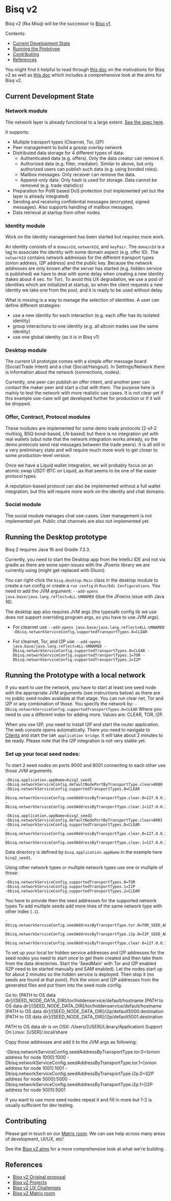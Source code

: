# Bisq v2

Bisq v2 (fka Misq) will be the successor to [Bisq v1](https://github.com/bisq-network/bisq).

Contents:
- [Current Development State](#current-development-state)
- [Running the Prototype](#running-the-prototype)
- [Contributing](#contributing)
- [References](#references)

You might find it helpful to read through [this doc](./docs/motivations.md) on the motivations for Bisq v2 as well as [this doc](./docs/aims.md) which includes a comprehensive look at the aims for Bisq v2.

## Current Development State

### Network module

The network layer is already functional to a large extent. [See the spec here](https://github.com/bisq-network/bisq2/blob/main/network/src/main/java/bisq/network/specification.md).

It supports:
- Multiple transport types (Clearnet, Tor, I2P)
- Peer management to build a gossip overlay network
- Distributed data storage for 4 different types of data:
  - Authenticated data (e.g. offers). Only the data creator can remove it.
  - Authorized data (e.g. filter, mediator). Similar to above, but only authorized users can publish such data (e.g. using bonded roles).
  - Mailbox messages: Only receiver can remove the data.
  - Append-only data: Only hash is used for storage. Data cannot be removed (e.g. trade statistics)
- Preparation for PoW based DoS protection (not implemented yet but the layer is already integrated)
- Sending and receiving confidential messages (encrypted, signed messages). Also supports handling of mailbox messages.
- Data retrieval at startup from other nodes

### Identity module

Work on the identity management has been started but requires more work.

An identity consists of a `domainId`, `networkId`, and `keyPair`. The `domainId` is a tag to associate the identity with some domain aspect (e.g. offer ID). The `networkId` contains network addresses for the different transport types (onion address, I2P address) and the public key. 
Because the network addresses are only known after the server has started (e.g. hidden service is published) we have to deal with some delay when creating a new identity (takes about 4 sec. for Tor). To avoid this UX degradation, we use a pool of identities which are initialized at startup, so when the client requests a new identity we take one from the pool, and it is ready to be used without delay. 

What is missing is a way to manage the selection of identities. A user can define different strategies:
- use a new identity for each interaction (e.g. each offer has its isolated identity)
- group interactions to one identity (e.g. all altcoin trades use the same identity)
- use one global identity (as it is in Bisq v1)  

### Desktop module
The current UI prototype comes with a simple offer message board (Social/Trade Intent) and a chat (Social/Hangout).
In Settings/Network there is information about the network (connections, nodes).

Currently, one peer can publish an offer intent, and another peer can contact the maker peer and start a chat with them. The purpose here is mainly to test the network with more realistic use cases. It is not clear yet if this example use-case will get developed further for production or if it will be dropped.

### Offer, Contract, Protocol modules
These modules are implemented for some demo trade protocols (2-of-2 multisig, BSQ bond-based, LN-based) but there is no integration yet with real wallets (ubut note that the network integration works already, so the demo protocols send real messages between the trade peers). It is all still in a very preliminary state and will require much more work to get closer to some production-level version. 

Once we have a Liquid wallet integration, we will probably focus on an atomic swap USDT-BTC on Liquid, as that seems to be one of the easier protocol types.

A reputation-based protocol can also be implemented without a full wallet integration, but this will require more work on the identity and chat domains.

### Social module
The social module manages chat use-cases. User management is not implemented yet. Public chat channels are also not implemented yet. 


## Running the Desktop prototype

Bisq 2 requires Java 16 and Gradle 7.3.3.

Currently, you need to start the Desktop app from the IntelliJ IDE and not via gradle as there are some open issues with the JFoenix library we are currently using (might get replaced with Gluon).

You can right-click the `bisq.desktop.Main` class in the desktop module to create a run config or create a `run config` in `Run/Edi Configurations`. You need to add the JVM argument: `--add-opens java.base/java.lang.reflect=ALL-UNNAMED` (due the JFoenix issue with Java 16).

The desktop app also requires JVM args (the typesafe config lib we use does not support overriding program args, so you have to use JVM args).
- For clearnet use
`--add-opens java.base/java.lang.reflect=ALL-UNNAMED -Dbisq.networkServiceConfig.supportedTransportTypes.0=CLEAR`

- For clearnet, Tor, and I2P use
`--add-opens java.base/java.lang.reflect=ALL-UNNAMED -Dbisq.networkServiceConfig.supportedTransportTypes.0=CLEAR -Dbisq.networkServiceConfig.supportedTransportTypes.1=TOR -Dbisq.networkServiceConfig.supportedTransportTypes.2=I2P`

## Running the Prototype with a local network
If you want to use the network, you have to start at least one seed node with the appropriate JVM arguments (see instructions below) as there are no public seed nodes available at that stage. You can run clear net, Tor and I2P or any combination of those.
You specify the network by:
`-Dbisq.networkServiceConfig.supportedTransportTypes.0=CLEAR`
Where you need to use a different index for adding more. Values are: CLEAR, TOR, I2P.

When you use I2P, you need to install I2P and start the router application. The web console opens automatically. There you  need to navigate to [Clients](http://127.0.0.1:7657/configclients) and start the `SAM application bridge`. It will take about 2 minutes to be ready.
Please note that the I2P integration is not very stable yet. 

### Set up your local seed nodes:

To start 2 seed nodes on ports 8000 and 8001 connecting to each other use those JVM arguments.
```
-Dbisq.application.appName=bisq2_seed1 
-Dbisq.networkServiceConfig.defaultNodePortByTransportType.clear=8000 
-Dbisq.networkServiceConfig.supportedTransportTypes.0=CLEAR 
-Dbisq.networkServiceConfig.seedAddressByTransportType.clear.0=127.0.0.1:8000 
-Dbisq.networkServiceConfig.seedAddressByTransportType.clear.1=127.0.0.1:8001 

-Dbisq.application.appName=bisq2_seed2 
-Dbisq.networkServiceConfig.defaultNodePortByTransportType.clear=8001 
-Dbisq.networkServiceConfig.supportedTransportTypes.0=CLEAR 
-Dbisq.networkServiceConfig.seedAddressByTransportType.clear.0=127.0.0.1:8000 
-Dbisq.networkServiceConfig.seedAddressByTransportType.clear.1=127.0.0.1:8001 
```
Data directory is defined by `bisq.application.appName` in the example here `bisq2_seed1`.

Using other network types or multiple network types use one or multiple of those:
```
-Dbisq.networkServiceConfig.supportedTransportTypes.0=TOR 
-Dbisq.networkServiceConfig.supportedTransportTypes.1=I2P 
-Dbisq.networkServiceConfig.supportedTransportTypes.2=CLEAR 
```

You have to provide then the seed addresses for the supported network types
To add multiple seeds add more lines of the same network type with other index (`.1`).
```
-Dbisq.networkServiceConfig.seedAddressByTransportType.tor.0=TOR_SEED_ADDRESS:8000 
-Dbisq.networkServiceConfig.seedAddressByTransportType.i2p.0=I2P_SEED_ADDRESS:5000 
-Dbisq.networkServiceConfig.seedAddressByTransportType.clear.0=127.0.0.1:8000 
```

To set up your local tor hidden service addresses and I2P addresses for the seed nodes you need to start once to get them created and then take them from the data directories.
Start the 'SeedMain' with Tor and I2P enabled (I2P need to be started manually and SAM enabled). 
Let the nodes start up for about 2 minutes so the hidden service is deployed. Then stop it (no seeds are found at that point).
Pick the onion and I2P addresses from the generated files and put them into the seed node config.

Go to:
[PATH to OS data dir]/[SEED_NODE_DATA_DIR]/tor/hiddenservice/default/hostname
[PATH to OS data dir]/[SEED_NODE_DATA_DIR]/tor/hiddenservice/default/hostname
[PATH to OS data dir]/[SEED_NODE_DATA_DIR]/i2p/default5000.destination
[PATH to OS data dir]/[SEED_NODE_DATA_DIR]/i2p/default5001.destination


PATH to OS data dir is on OSX:
/Users/[USER]/Library/Application\ Support
On Linux:
[USER]/.local/share

Copy those addresses and add it to the JVM args as following:

-Dbisq.networkServiceConfig.seedAddressByTransportType.tor.0=[onion address for node 1000]:1000
-Dbisq.networkServiceConfig.seedAddressByTransportType.tor.1=[onion address for node 1001]:1001
-Dbisq.networkServiceConfig.seedAddressByTransportType.i2p.0=[I2P address for node 5000]:5000
-Dbisq.networkServiceConfig.seedAddressByTransportType.i2p.1=[I2P address for node 5001]:5001

If you want to use more seed nodes repeat it and fill in more but 1-2 is usually sufficient for dev testing.

## Contributing

Please get in touch on our [Matrix room](https://matrix.to/#/#bisq.v2.dev:bitcoin.kyoto). We can use help across many areas of development, UI/UX, etc!

See the [Bisq v2 aims](./docs/aims.md) for a more comprehensive look at what we're building.

## References
- [Bisq v2 Original proposal](https://github.com/bisq-network/proposals/issues/330)
- [Bisq v2 Projects](https://github.com/bisq-network/projects/issues/51)
- [Bisq v2 UX Challenges](https://github.com/bisq-network/bisq/discussions/5959)
- [Bisq v2 Matrix room](https://matrix.to/#/#bisq.v2.dev:bitcoin.kyoto)
